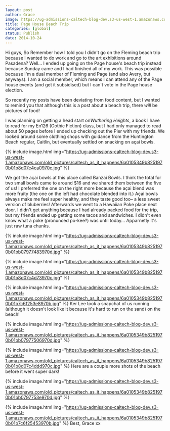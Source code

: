 ```yaml
---
layout: post
author: Grace
image: https://ug-admissions-caltech-blog-dev.s3-us-west-1.amazonaws.com/old_pictures/caltech_as_it_happens/6a0105349b8251970b01b7c6f2529b970b.jpg
title: Page House Beach Trip 
categories: [global]
status: Publish
date: 2014-10-24
---
```


Hi guys,
So Remember how I told you I didn't go on the Fleming beach trip because I wanted to do work and go to the art exhibitions around Pasadena? Well... I ended up going on the Page house's beach trip instead because Sunday came and I had finished all of my work. This was possible because I'm a dual member of Fleming and Page (and also Avery, but anyways). I am a social member, which means I can attend any of the Page house events (and get it subsidised) but I can't vote in the Page house election.

So recently my posts have been deviating from food content, but I wanted to remind you that although this is a post about a beach trip, there *will* be pictures of food!

I was planning on getting a head start on*Wuthering Heights*, a book I have to read for my En126 (Gothic Fiction) class, but I had only managed to read about 50 pages before I ended up checking out the Pier with my friends. We looked around some clothing shops with guidance from the Huntington Beach regular, Caitlin, but eventually settled on snacking on açai bowls.


{% include image.html img="https://ug-admissions-caltech-blog-dev.s3-us-west-1.amazonaws.com/old_pictures/caltech_as_it_happens/6a0105349b8251970b01b8d07c4ca0970c.jpg" %}

We got the açai bowls at this place called Banzai Bowls. I think the total for two small bowls came to around $16 and we shared them between the five of us! I preferred the one on the right more because the açai blend was more fruity (the one on the left had chocolate blended into it.) Açai bowls always make me feel super healthy, and they taste good too– a less sweet version of bluberries!
Afterwards we went to a Hawaiian Poke place next door. I didn't get anything because I had already packed food for the trip, but my friends ended up getting some tacos and sandwiches. I didn't even know what a poke (pronunced po-kee?) was until today... Apparnetly it's just raw tuna chunks.


{% include image.html img="https://ug-admissions-caltech-blog-dev.s3-us-west-1.amazonaws.com/old_pictures/caltech_as_it_happens/6a0105349b8251970b01bb07977483970d.jpg" %}

{% include image.html img="https://ug-admissions-caltech-blog-dev.s3-us-west-1.amazonaws.com/old_pictures/caltech_as_it_happens/6a0105349b8251970b01b8d07c4d73970c.jpg" %}

{% include image.html img="https://ug-admissions-caltech-blog-dev.s3-us-west-1.amazonaws.com/old_pictures/caltech_as_it_happens/6a0105349b8251970b01b7c6f253e8970b.jpg" %}
Ker Lee took a snapchat of us running (although it doesn't look like it because it's hard to run on the sand) on the beach!


{% include image.html img="https://ug-admissions-caltech-blog-dev.s3-us-west-1.amazonaws.com/old_pictures/caltech_as_it_happens/6a0105349b8251970b01bb07977506970d.jpg" %}

{% include image.html img="https://ug-admissions-caltech-blog-dev.s3-us-west-1.amazonaws.com/old_pictures/caltech_as_it_happens/6a0105349b8251970b01b8d07c4ddd970c.jpg" %}
Here are a couple more shots of the beach before it went super dark!


{% include image.html img="https://ug-admissions-caltech-blog-dev.s3-us-west-1.amazonaws.com/old_pictures/caltech_as_it_happens/6a0105349b8251970b01bb0797753e970d.jpg" %}

{% include image.html img="https://ug-admissions-caltech-blog-dev.s3-us-west-1.amazonaws.com/old_pictures/caltech_as_it_happens/6a0105349b8251970b01b7c6f25453970b.jpg" %}
Best,
Grace xx

